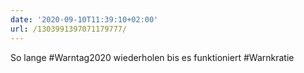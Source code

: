 ```yaml
---
date: '2020-09-10T11:39:10+02:00'
url: /1303991397071179777/
---
```

So lange #Warntag2020 wiederholen bis es funktioniert #Warnkratie
